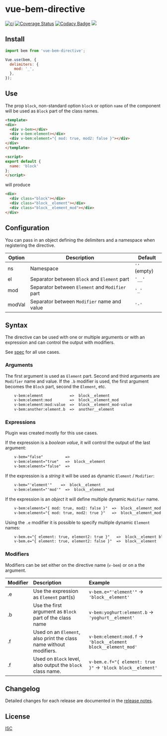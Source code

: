 # vue-bem-directive

[![ci](https://github.com/ulcuber/vue-bem-directive/actions/workflows/ci.yml/badge.svg)](https://github.com/ulcuber/vue-bem-directive/actions/workflows/ci.yml)
[![Coverage Status](https://coveralls.io/repos/github/ulcuber/vue-bem-directive/badge.svg?branch=master)](https://coveralls.io/github/ulcuber/vue-bem-directive?branch=master)
[![Codacy Badge](https://api.codacy.com/project/badge/Grade/e5307c48d88f4e02ae9addbb2bd6d006)](https://app.codacy.com/app/ulcuber/vue-bem-directive?utm_source=github.com&utm_medium=referral&utm_content=ulcuber/vue-bem-directive&utm_campaign=Badge_Grade_Dashboard)
![](https://img.shields.io/npm/l/vue-bem-directive.svg?style=flat)

## Install

```js
import bem from 'vue-bem-directive';

Vue.use(bem, {
  delimiters: {
    mod: '_',
  },
});
```

## Use

The prop `block`, non-standard option `block` or option `name` of the component will be used as `Block` part of the class names.

```html
<template>
<div>
  <div v-bem></div>
  <div v-bem:element></div>
  <div v-bem:element="{ mod: true, mod2: false }"></div>
</div>
</template>

<script>
export default {
  name: 'block'
};
</script>
```

will produce

```html
<div>
  <div class="block"></div>
  <div class="block__element"></div>
  <div class="block__element_mod"></div>
</div>
```

## Configuration

You can pass in an object defining the delimiters and a namespace when
registering the directive.

| Option | Description                                     | Default      |
| ------ | ----------------------------------------------- | ------------ |
| ns     | Namespace                                       | `''` (empty) |
| el     | Separator between `Block` and `Element` part    | `'__'`       |
| mod    | Separator between `Element` and `Modifier` part | `'_'`        |
| modVal | Separator between `Modifier` name and value     | `'-'`        |

## Syntax

The directive can be used with one or multiple arguments or with an expression
and can control the output with modifiers.

See [spec](spec.txt) for all use cases.

### Arguments

The first argument is used as `Element` part. Second and third arguments are
`Modifier` name and value. If the `.b` modifier is used, the first argument
becomes the `Block` part, second the `Element`, etc.

```txt
    v-bem:element            =>  block__element
    v-bem:element:mod        =>  block__element_mod
    v-bem:element:mod:value  =>  block__element_mod-value
    v-bem:another:element.b  =>  another__element
```

### Expressions

Plugin was created mostly for this use cases.

If the expression is a _boolean value_, it will control the output of the
last argument:

```txt
    v-bem="false"          =>
    v-bem:element="true"   =>  block__element
    v-bem:element="false"  =>
```

If the expression is a _string_ it will be used as dynamic `Element` / `Modifier`:

```txt
    v-bem="'element'"    =>  block__element
    v-bem:element="'mod'"  =>  block__element_mod
```

If the expression is an _object_ it will define multiple dynamic `Modifier` name.

```txt
    v-bem:element="{ mod: true, mod2: false }"  =>  block__element_mod
    v-bem:element="{ mod: true, mod2: true }"   =>  block__element_mod block__element_mod2
```

Using the `.e` modifier it is possible to specify multiple dynamic `Element` names:

```txt
    v-bem.e="{ element: true, element2: true }"   =>  block__element block__element2
    v-bem.e="{ element: true, element2: false }"  =>  block__element
```

### Modifiers

Modifiers can be set either on the directive name (`v-bem`) or on a the argument.

| Modifier | Description                                                        | Example                                                       |
| :------- | :----------------------------------------------------------------- | :------------------------------------------------------------ |
| .e       | Use the expression as `Element` part(s)                            | `v-bem.e="'element'"` → `'block__element'`                    |
| .b       | Use the first argument as `Block` part of the class name           | `v-bem:yoghurt:element.b` → `'yoghurt__element'`              |
| .f       | Used on an `Element`, also print the class name without modifiers. | `v-bem:element:mod.f` → `'block__element block__element_mod'` |
| .f       | Used on `Block` level, also output the `block` class name.         | `v-bem.e.f="{ element: true }"` → `'block block__element'`    |

## Changelog

Detailed changes for each release are documented in the [release notes](CHANGELOG.md).

## License

[ISC](https://opensource.org/licenses/ISC)
